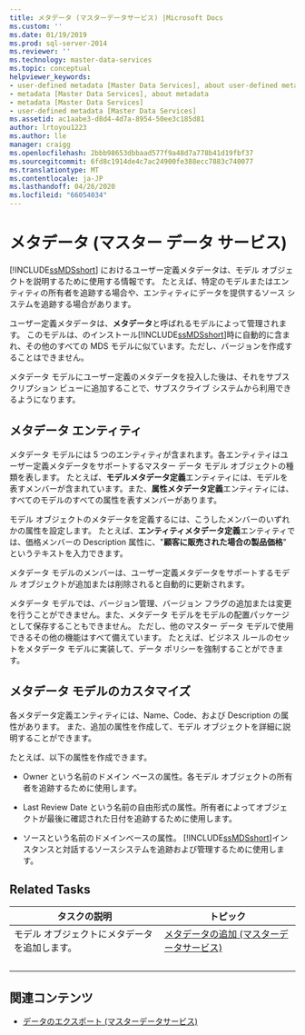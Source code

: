 ```yaml
---
title: メタデータ (マスターデータサービス) |Microsoft Docs
ms.custom: ''
ms.date: 01/19/2019
ms.prod: sql-server-2014
ms.reviewer: ''
ms.technology: master-data-services
ms.topic: conceptual
helpviewer_keywords:
- user-defined metadata [Master Data Services], about user-defined metadata
- metadata [Master Data Services], about metadata
- metadata [Master Data Services]
- user-defined metadata [Master Data Services]
ms.assetid: ac1aabe3-d8d4-4d7a-8954-50ee3c185d81
author: lrtoyou1223
ms.author: lle
manager: craigg
ms.openlocfilehash: 2bbb98653dbbaad577f9a48d7a778b41d19fbf37
ms.sourcegitcommit: 6fd8c1914de4c7ac24900fe388ecc7883c740077
ms.translationtype: MT
ms.contentlocale: ja-JP
ms.lasthandoff: 04/26/2020
ms.locfileid: "66054034"
---
```

# <a name="metadata-master-data-services"></a>メタデータ (マスター データ サービス)
  [!INCLUDE[ssMDSshort](../includes/ssmdsshort-md.md)] におけるユーザー定義メタデータは、モデル オブジェクトを説明するために使用する情報です。 たとえば、特定のモデルまたはエンティティの所有者を追跡する場合や、エンティティにデータを提供するソース システムを追跡する場合があります。  
  
 ユーザー定義メタデータは、**メタデータ**と呼ばれるモデルによって管理されます。 このモデルは、のインストール[!INCLUDE[ssMDSshort](../includes/ssmdsshort-md.md)]時に自動的に含まれ、その他のすべての MDS モデルに似ています。ただし、バージョンを作成することはできません。  
  
 メタデータ モデルにユーザー定義のメタデータを投入した後は、それをサブスクリプション ビューに追加することで、サブスクライブ システムから利用できるようになります。  
  
## <a name="metadata-entities"></a>メタデータ エンティティ  
 メタデータ モデルには 5 つのエンティティが含まれます。各エンティティはユーザー定義メタデータをサポートするマスター データ モデル オブジェクトの種類を表します。 たとえば、**モデルメタデータ定義**エンティティには、モデルを表すメンバーが含まれています。また、**属性メタデータ定義**エンティティには、すべてのモデルのすべての属性を表すメンバーがあります。  
  
 モデル オブジェクトのメタデータを定義するには、こうしたメンバーのいずれかの属性を設定します。 たとえば、**エンティティメタデータ定義**エンティティでは、価格メンバーの Description 属性に、"**顧客に販売された場合の製品価格**" というテキストを入力できます。  
  
 メタデータ モデルのメンバーは、ユーザー定義メタデータをサポートするモデル オブジェクトが追加または削除されると自動的に更新されます。  
  
 メタデータ モデルでは、バージョン管理、バージョン フラグの追加または変更を行うことができません。また、メタデータ モデルをモデルの配置パッケージとして保存することもできません。 ただし、他のマスター データ モデルで使用できるその他の機能はすべて備えています。 たとえば、ビジネス ルールのセットをメタデータ モデルに実装して、データ ポリシーを強制することができます。  
  
## <a name="customizing-your-metadata-model"></a>メタデータ モデルのカスタマイズ  
 各メタデータ定義エンティティには、Name、Code、および Description の属性があります。 また、追加の属性を作成して、モデル オブジェクトを詳細に説明することができます。  
  
 たとえば、以下の属性を作成できます。  
  
-   Owner という名前のドメイン ベースの属性。各モデル オブジェクトの所有者を追跡するために使用します。  
  
-   Last Review Date という名前の自由形式の属性。所有者によってオブジェクトが最後に確認された日付を追跡するために使用します。  
  
-   ソースという名前のドメインベースの属性。 [!INCLUDE[ssMDSshort](../includes/ssmdsshort-md.md)]インスタンスと対話するソースシステムを追跡および管理するために使用します。  
  
## <a name="related-tasks"></a>Related Tasks  
  
|タスクの説明|トピック|  
|----------------------|-----------|  
|モデル オブジェクトにメタデータを追加します。|[メタデータの追加 &#40;マスターデータサービス&#41;](add-metadata-master-data-services.md)
|&nbsp;|&nbsp;|
  
## <a name="related-content"></a>関連コンテンツ  
  
-   [データのエクスポート &#40;マスターデータサービス&#41;](overview-exporting-data-master-data-services.md)  
  
  

